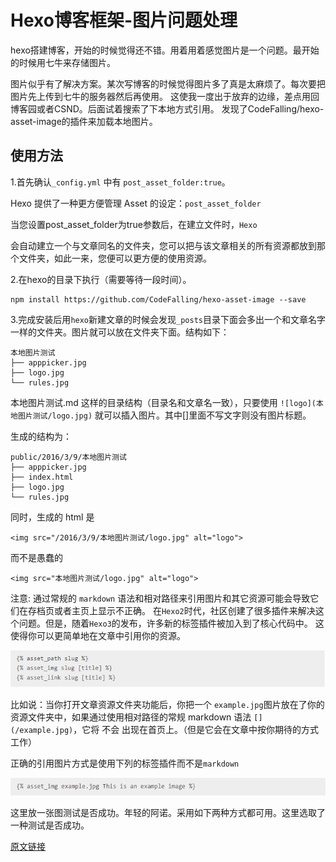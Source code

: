 # Hexo博客框架-图片问题处理

hexo搭建博客，开始的时候觉得还不错。用着用着感觉图片是一个问题。最开始的时候用七牛来存储图片。

图片似乎有了解决方案。某次写博客的时候觉得图片多了真是太麻烦了。每次要把图片先上传到七牛的服务器然后再使用。
这使我一度出于放弃的边缘，差点用回博客园或者CSND。后面试着搜索了下本地方式引用。
发现了CodeFalling/hexo-asset-image的插件来加载本地图片。

## 使用方法

1.首先确认`_config.yml` 中有 `post_asset_folder:true`。

Hexo 提供了一种更方便管理 Asset 的设定：`post_asset_folder`

当您设置post_asset_folder为true参数后，在建立文件时，`Hexo`

会自动建立一个与文章同名的文件夹，您可以把与该文章相关的所有资源都放到那个文件夹，如此一来，您便可以更方便的使用资源。

2.在hexo的目录下执行（需要等待一段时间）。

```angular2html
npm install https://github.com/CodeFalling/hexo-asset-image --save
```

3.完成安装后用`hexo`新建文章的时候会发现`_posts`目录下面会多出一个和文章名字一样的文件夹。图片就可以放在文件夹下面。结构如下：

```angular2html
本地图片测试
├── apppicker.jpg
├── logo.jpg
└── rules.jpg
```

本地图片测试.md
这样的目录结构（目录名和文章名一致），只要使用 `![logo](本地图片测试/logo.jpg)` 就可以插入图片。其中[]里面不写文字则没有图片标题。

生成的结构为：

```angular2html
public/2016/3/9/本地图片测试
├── apppicker.jpg
├── index.html
├── logo.jpg
└── rules.jpg
```

同时，生成的 html 是

```angular2html
<img src="/2016/3/9/本地图片测试/logo.jpg" alt="logo">
```

而不是愚蠢的

```angular2html
<img src="本地图片测试/logo.jpg" alt="logo">
```

注意:
通过常规的 `markdown` 语法和相对路径来引用图片和其它资源可能会导致它们在存档页或者主页上显示不正确。
在`Hexo2`时代，社区创建了很多插件来解决这个问题。但是，随着`Hexo3`的发布，许多新的标签插件被加入到了核心代码中。
这使得你可以更简单地在文章中引用你的资源。

![](/assets/HexoBlog1.png)

比如说：当你打开文章资源文件夹功能后，你把一个 `example.jpg`图片放在了你的资源文件夹中，如果通过使用相对路径的常规 markdown 语法 
`[](/example.jpg)`，它将 不会 出现在首页上。（但是它会在文章中按你期待的方式工作）

正确的引用图片方式是使用下列的标签插件而不是`markdown`

![](/assets/HexoBlog2.png)

这里放一张图测试是否成功。年轻的阿诺。采用如下两种方式都可用。这里选取了一种测试是否成功。

[原文链接](http://www.jianshu.com/p/c2ba9533088a)